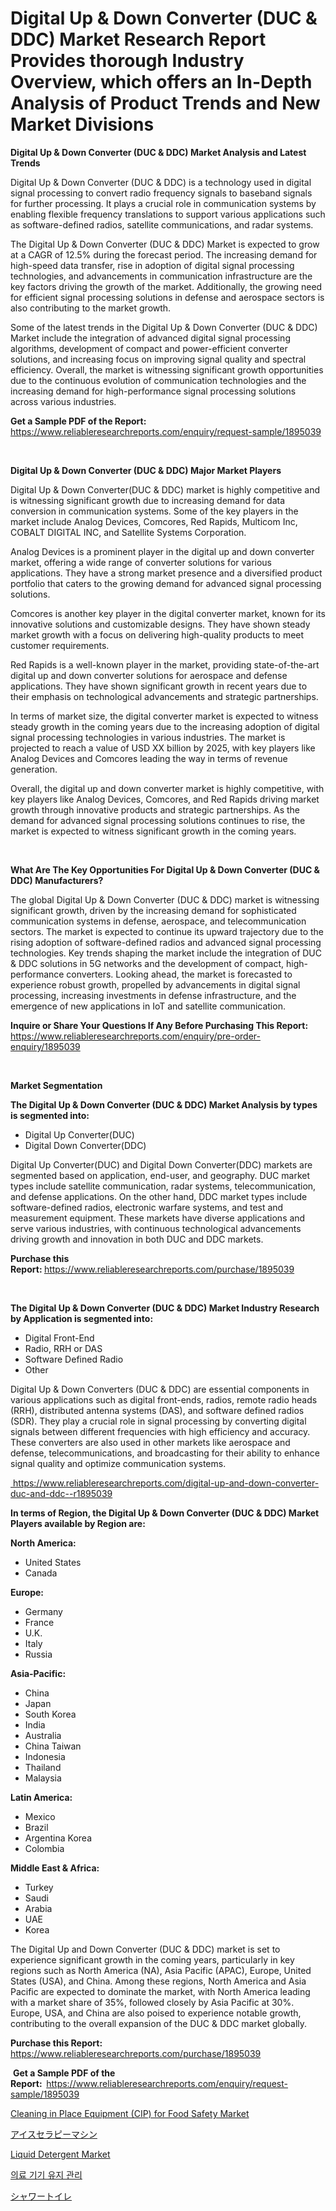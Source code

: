 <p><h1>Digital Up & Down Converter (DUC & DDC) Market Research Report Provides thorough Industry Overview, which offers an In-Depth Analysis of Product Trends and New Market Divisions</h1></p><p><strong>Digital Up & Down Converter (DUC & DDC) Market Analysis and Latest Trends</strong></p>
<p><p>Digital Up & Down Converter (DUC & DDC) is a technology used in digital signal processing to convert radio frequency signals to baseband signals for further processing. It plays a crucial role in communication systems by enabling flexible frequency translations to support various applications such as software-defined radios, satellite communications, and radar systems.</p><p>The Digital Up & Down Converter (DUC & DDC) Market is expected to grow at a CAGR of 12.5% during the forecast period. The increasing demand for high-speed data transfer, rise in adoption of digital signal processing technologies, and advancements in communication infrastructure are the key factors driving the growth of the market. Additionally, the growing need for efficient signal processing solutions in defense and aerospace sectors is also contributing to the market growth.</p><p>Some of the latest trends in the Digital Up & Down Converter (DUC & DDC) Market include the integration of advanced digital signal processing algorithms, development of compact and power-efficient converter solutions, and increasing focus on improving signal quality and spectral efficiency. Overall, the market is witnessing significant growth opportunities due to the continuous evolution of communication technologies and the increasing demand for high-performance signal processing solutions across various industries.</p></p>
<p><strong>Get a Sample PDF of the Report:&nbsp;</strong> <a href="https://www.reliableresearchreports.com/enquiry/request-sample/1895039">https://www.reliableresearchreports.com/enquiry/request-sample/1895039</a></p>
<p>&nbsp;</p>
<p><strong>Digital Up & Down Converter (DUC & DDC) Major Market Players</strong></p>
<p><p>Digital Up & Down Converter(DUC & DDC) market is highly competitive and is witnessing significant growth due to increasing demand for data conversion in communication systems. Some of the key players in the market include Analog Devices, Comcores, Red Rapids, Multicom Inc, COBALT DIGITAL INC, and Satellite Systems Corporation.</p><p>Analog Devices is a prominent player in the digital up and down converter market, offering a wide range of converter solutions for various applications. They have a strong market presence and a diversified product portfolio that caters to the growing demand for advanced signal processing solutions.</p><p>Comcores is another key player in the digital converter market, known for its innovative solutions and customizable designs. They have shown steady market growth with a focus on delivering high-quality products to meet customer requirements.</p><p>Red Rapids is a well-known player in the market, providing state-of-the-art digital up and down converter solutions for aerospace and defense applications. They have shown significant growth in recent years due to their emphasis on technological advancements and strategic partnerships.</p><p>In terms of market size, the digital converter market is expected to witness steady growth in the coming years due to the increasing adoption of digital signal processing technologies in various industries. The market is projected to reach a value of USD XX billion by 2025, with key players like Analog Devices and Comcores leading the way in terms of revenue generation.</p><p>Overall, the digital up and down converter market is highly competitive, with key players like Analog Devices, Comcores, and Red Rapids driving market growth through innovative products and strategic partnerships. As the demand for advanced signal processing solutions continues to rise, the market is expected to witness significant growth in the coming years.</p></p>
<p>&nbsp;</p>
<p><strong>What Are The Key Opportunities For Digital Up & Down Converter (DUC & DDC) Manufacturers?</strong></p>
<p><p>The global Digital Up & Down Converter (DUC & DDC) market is witnessing significant growth, driven by the increasing demand for sophisticated communication systems in defense, aerospace, and telecommunication sectors. The market is expected to continue its upward trajectory due to the rising adoption of software-defined radios and advanced signal processing technologies. Key trends shaping the market include the integration of DUC & DDC solutions in 5G networks and the development of compact, high-performance converters. Looking ahead, the market is forecasted to experience robust growth, propelled by advancements in digital signal processing, increasing investments in defense infrastructure, and the emergence of new applications in IoT and satellite communication.</p></p>
<p><strong>Inquire or Share Your Questions If Any Before Purchasing This Report:</strong> <a href="https://www.reliableresearchreports.com/enquiry/pre-order-enquiry/1895039">https://www.reliableresearchreports.com/enquiry/pre-order-enquiry/1895039</a></p>
<p>&nbsp;</p>
<p><strong>Market Segmentation</strong></p>
<p><strong>The Digital Up & Down Converter (DUC & DDC) Market Analysis by types is segmented into:</strong></p>
<p><ul><li>Digital Up Converter(DUC)</li><li>Digital Down Converter(DDC)</li></ul></p>
<p><p>Digital Up Converter(DUC) and Digital Down Converter(DDC) markets are segmented based on application, end-user, and geography. DUC market types include satellite communication, radar systems, telecommunication, and defense applications. On the other hand, DDC market types include software-defined radios, electronic warfare systems, and test and measurement equipment. These markets have diverse applications and serve various industries, with continuous technological advancements driving growth and innovation in both DUC and DDC markets.</p></p>
<p><strong>Purchase this Report:&nbsp;</strong><a href="https://www.reliableresearchreports.com/purchase/1895039">https://www.reliableresearchreports.com/purchase/1895039</a></p>
<p>&nbsp;</p>
<p><strong>The Digital Up & Down Converter (DUC & DDC) Market Industry Research by Application is segmented into:</strong></p>
<p><ul><li>Digital Front-End</li><li>Radio, RRH or DAS</li><li>Software Defined Radio</li><li>Other</li></ul></p>
<p><p>Digital Up & Down Converters (DUC & DDC) are essential components in various applications such as digital front-ends, radios, remote radio heads (RRH), distributed antenna systems (DAS), and software defined radios (SDR). They play a crucial role in signal processing by converting digital signals between different frequencies with high efficiency and accuracy. These converters are also used in other markets like aerospace and defense, telecommunications, and broadcasting for their ability to enhance signal quality and optimize communication systems.</p></p>
<p><a href="https://www.reliableresearchreports.com/digital-up-and-down-converter-duc-and-ddc--r1895039">&nbsp;https://www.reliableresearchreports.com/digital-up-and-down-converter-duc-and-ddc--r1895039</a></p>
<p><strong>In terms of Region, the Digital Up & Down Converter (DUC & DDC) Market Players available by Region are:</strong></p>
<p>
    <p> <strong> North America: </strong>
        <ul>
            <li>United States</li>
            <li>Canada</li>
        </ul>
        </p> 
    <p> <strong> Europe: </strong>
        <ul>
            <li>Germany</li>
            <li>France</li>
            <li>U.K.</li>
            <li>Italy</li>
            <li>Russia</li>
        </ul>
        </p> 
    <p> <strong> Asia-Pacific: </strong>
        <ul>
            <li>China</li>
            <li>Japan</li>
            <li>South Korea</li>
            <li>India</li>
            <li>Australia</li>
            <li>China Taiwan</li>
            <li>Indonesia</li>
            <li>Thailand</li>
            <li>Malaysia</li>
        </ul>
        </p> 
    <p> <strong> Latin America: </strong>
        <ul>
            <li>Mexico</li>
            <li>Brazil</li>
            <li>Argentina Korea</li>
            <li>Colombia</li>
        </ul>
        </p> 
    <p> <strong> Middle East & Africa: </strong>
        <ul>
            <li>Turkey</li>
            <li>Saudi</li>
            <li>Arabia</li>
            <li>UAE</li>
            <li>Korea</li>
        </ul>
    </p>
    </p>
<p><p>The Digital Up and Down Converter (DUC & DDC) market is set to experience significant growth in the coming years, particularly in key regions such as North America (NA), Asia Pacific (APAC), Europe, United States (USA), and China. Among these regions, North America and Asia Pacific are expected to dominate the market, with North America leading with a market share of 35%, followed closely by Asia Pacific at 30%. Europe, USA, and China are also poised to experience notable growth, contributing to the overall expansion of the DUC & DDC market globally.</p></p>
<p><strong>Purchase this Report: </strong><a href="https://www.reliableresearchreports.com/purchase/1895039">https://www.reliableresearchreports.com/purchase/1895039</a></p>
<p>&nbsp;<strong>Get a Sample PDF of the Report:&nbsp;&nbsp;</strong><a href="https://www.reliableresearchreports.com/enquiry/request-sample/1895039">https://www.reliableresearchreports.com/enquiry/request-sample/1895039</a></p>
<p><strong></strong></p>
<p><p><a href="https://github.com/josesg55/Market-Research-Report-List-2/blob/main/cleaning-in-place-equipment-cip-for-food-safety-market.md">Cleaning in Place Equipment (CIP) for Food Safety Market</a></p><p><a href="https://github.com/marbadji/Market-Research-Report-List-1/blob/main/473459644553.md">アイスセラピーマシン</a></p><p><a href="https://issuu.com/reportprime-2/docs/liquid-detergent-market-size-2030.pptx">Liquid Detergent Market</a></p><p><a href="https://github.com/PercyHagernes9778/Market-Research-Report-List-1/blob/main/563825340663.md">의료 기기 유지 관리</a></p><p><a href="https://github.com/ddwcuskozol07187/Market-Research-Report-List-1/blob/main/873926344552.md">シャワートイレ</a></p></p>